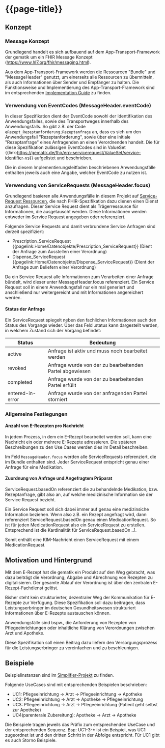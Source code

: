 # {{page-title}}

## Konzept

### Message Konzept

Grundlegend handelt es sich aufbauend auf dem App-Transport-Framework der gematik um ein FHIR Message Konzept (https://www.hl7.org/fhir/messaging.html).

Aus dem App-Transport-Framework werden die Ressourcen "Bundle" und "MessageHeader" genutzt, um einerseits alle Ressourcen zu übermitteln, als auch Informationen über Sender und Empfänger zu halten. Die Funktionsweise und Implementierung des App-Transport-Framework sind im entsprechenden [Implementation Guide](https://simplifier.net/app-transport-framework/~guides) zu finden.

### Verwendung von EventCodes (MessageHeader.eventCode)

In dieser Spezifikation dient der EventCode sowohl der Identifikation des Anwendungsfalles, sowie des Transportweges innerhalb des Anwendungsfalls. So gibt z.B. der Code `eRezept_Rezeptanforderung;Rezeptanfrage` an, dass es sich um den Anwendungsfall "Rezeptanforderung", sowie über eine initiale "Rezeptanfrage" eines Anfragenden an einen Verordnenden handelt.
Die für diese Spezifikation zulässigen EventCodes sind in ValueSet {{link:https://gematik.de/fhir/erp-servicerequest/ValueSet/service-identifier-vs}} aufgelistet und beschrieben.

Die in diesem Implementierungsleitfaden beschriebenen Anwendungsfälle enthalten jeweils auch eine Angabe, welcher EventCode zu nutzen ist.

### Verwendung von ServiceRequests (MessageHeader.focus)

Grundlegend basieren alle Anwendungsfälle in diesem Projekt auf [Service-Request Ressourcen](http://hl7.org/fhir/R4/servicerequest.html), die nach FHIR-Spezifikation dazu dienen einen Dienst anzufragen. Dieser Service Request dient als Trägerressource für Informationen, die ausgetauscht werden. Diese Informationen werden entweder im Service Request angegeben oder referenziert.

Folgende Service Requests und damit verbrundene Service Anfragen sind derzeit spezifiziert:

* Prescription_ServiceRequest {{pagelink:Home/Datenobjekte/Prescription_ServiceRequest}} (Dient der Anfrage zum Ausstellen einer Verordnung)
* Dispense_ServiceRequest {{pagelink:Home/Datenobjekte/Dispense_ServiceRequest}} (Dient der Anfrage zum Beliefern einer Verordnung)

Da ein Service Request alle Informationen zum Verarbeiten einer Anfrage bündelt, wird dieser unter MessageHeader.focus referenziert.
Ein Service Request soll in einem Anwendungsfall nur ein mal generiert und anschließend nur weitergereicht und mit Informationen angereichert werden.

#### Status der Anfrage

Ein ServiceRequest spiegelt neben den fachlichen Informationen auch den Status des Vorgangs wieder. Über das Feld .status kann dargestellt werden, in welchem Zustand sich der Vorgang befindet:

| Status           | Bedeutung                                                |
| ---------------- | -------------------------------------------------------- |
| active           | Anfrage ist aktiv und muss noch bearbeitet werden        |
| revoked          | Anfrage wurde von der zu bearbeitenden Partei abgewiesen |
| completed        | Anfrage wurde von der zu bearbeitenden Partei erfüllt    |
| entered-in-error | Anfrage wurde von der anfragenden Partei storniert       |

### Allgemeine Festlegungen

#### Anzahl von E-Rezepten pro Nachricht

In jedem Prozess, in dem ein E-Rezept bearbeitet werden soll, kann eine Nachricht ein oder mehrere E-Rezepte adressieren. Die späteren Beschreibungen zu den Use Cases werden dies im Detail beschreiben.

Im Feld `MessageHeader.focus` werden alle ServiceRequests referenziert, die im Bundle enthalten sind. Jeder ServiceRequest entspricht genau einer Anfrage für eine Medikation.

#### Zuordnung von Anfrage und Angefragtem Präparat

ServiceRequest.basedOn referenziert die zu behandelnde Medikation, bzw. Rezeptanfrage, gibt also an, auf welche medizinische Information sie der Service Request bezieht.

Ein Service Request soll sich dabei immer auf genau eine medizinsiche Information beziehen. Wenn also z.B. ein Rezept angefragt wird, dann referenziert ServiceRequest.basedOn genau einen MedicationRequest. So ist für jeden MedicationRequest also ein ServiceRequest zu erstellen. Entsprechend ist die Kardinalität für ServiceRequest.basedOn ..1.

Somit enthält eine KIM-Nachricht einen ServiceRequest mit einem MedicationRequest.

## Motivation und Hintergrund

Mit dem E-Rezept hat die gematik ein Produkt auf den Weg gebracht, was dazu beiträgt die Verordnung, Abgabe und Abrechnung von Rezepten zu digitalisieren. Der gesamte Ablauf der Verordnung ist über den zentralen E-Rezept-Fachdienst gelöst.

Bisher steht kein strukturierter, dezentraler Weg der Kommunikation für E-Rezepte zur Verfügung. Diese Spezifikation soll dazu beitragen, dass Leistungserbringer im deutschen Gesundheitswesen strukturiert Informationen über E-Rezepte austauschen können.

Anwendungsfälle sind bspw., die Anforderung von Rezepten von Pflegeeinrichtungen oder inhaltliche Klärung von Verordnungen zwischen Arzt und Apotheke.

Diese Spezifikation soll einen Beitrag dazu liefern den Versorgungsprozess für die Leistungserbringer zu vereinfachen und zu beschleunigen.

## Beispiele

Beispielinstanzen sind im [Simplifier-Projekt](https://simplifier.net/erezept-medicationrequest-communication/~resources?category=Example&exampletype=Bundle&sortBy=RankScore_desc) zu finden.

Folgende UseCases sind mit entsprechenden Beispielen beschrieben:

* UC1: Pflegeeinrichtung -> Arzt -> Pflegeeinrichtung -> Apotheke
* UC2: Pflegeeinrichtung -> Arzt -> Apotheke -> Pflegeeinrichtung
* UC3: Pflegeeinrichtung -> Arzt -> Pflegeeinrichtung (Patient geht selbst zur Apotheke)
* UC4(parenterale Zubereitung): Apotheke -> Arzt -> Apotheke

Die Beispiele tragen jeweils das Präfix zum entsprechenden UseCase und der entsprechenden Sequenz. Bsp: UC1-3-* ist ein Beispiel, was UC1 zugeordnet ist und den dritten Schritt in der Abfolge entspricht.
Für UC1 gibt es auch Storno Beispiele.
